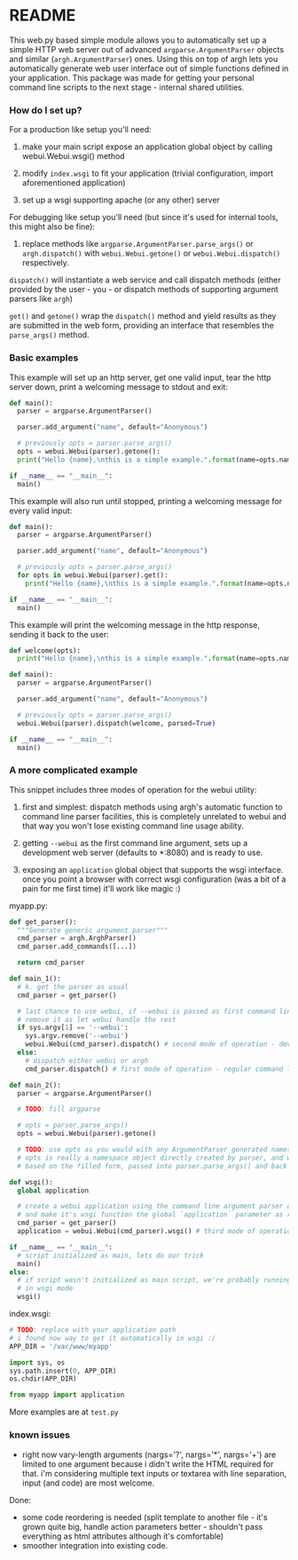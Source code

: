 # README #

This web.py based simple module allows you to automatically set up a simple HTTP web server out of advanced `argparse.ArgumentParser` objects and similar (`argh.ArgumentParser`) ones.
Using this on top of argh lets you automatically generate web user interface out of simple functions defined in your application.
This package was made for getting your personal command line scripts to the next stage - internal shared utilities.

### How do I set up? ###

For a production like setup you'll need:

1. make your main script expose an application global object by calling webui.Webui.wsgi() method

2. modify `index.wsgi` to fit your application (trivial configuration, import aforementioned application)

3. set up a wsgi supporting apache (or any other) server 

For debugging like setup you'll need (but since it's used for internal tools, this might also be fine):

1. replace methods like `argparse.ArgumentParser.parse_args()` or `argh.dispatch()` with `webui.Webui.getone()` or `webui.Webui.dispatch()` respectively.

`dispatch()` will instantiate a web service and call dispatch methods (either provided by the user - you - or dispatch methods of supporting argument parsers like `argh`)

`get()` and `getone()` wrap the `dispatch()` method and yield results as they are submitted in the web form, providing an interface that resembles the `parse_args()` method.

### Basic examples ###
This example will set up an http server, get one valid input, tear the http server down, print a welcoming message to stdout and exit:
```python
def main():
  parser = argparse.ArgumentParser()

  parser.add_argument("name", default="Anonymous")

  # previously opts = parser.parse_args()
  opts = webui.Webui(parser).getone():
  print("Hello {name},\nthis is a simple example.".format(name=opts.name))

if __name__ == "__main__":
  main()
```

This example will also run until stopped, printing a welcoming message for every valid input:
```python
def main():
  parser = argparse.ArgumentParser()

  parser.add_argument("name", default="Anonymous")

  # previously opts = parser.parse_args()
  for opts in webui.Webui(parser).get():
    print("Hello {name},\nthis is a simple example.".format(name=opts.name))

if __name__ == "__main__":
  main()
```

This example will print the welcoming message in the http response, sending it back to the user:
```python
def welcome(opts):
  print("Hello {name},\nthis is a simple example.".format(name=opts.name))

def main():
  parser = argparse.ArgumentParser()

  parser.add_argument("name", default="Anonymous")

  # previously opts = parser.parse_args()
  webui.Webui(parser).dispatch(welcome, parsed=True)

if __name__ == "__main__":
  main()
```

### A more complicated example ###

This snippet includes three modes of operation for the webui utility:

1. first and simplest: dispatch methods using argh's automatic function to command line parser facilities, this is completely unrelated to webui and that way you won't lose existing command line usage ability.

2. getting `--webui` as the first command line argument, sets up a development web server (defaults to *:8080) and is ready to use.

3. exposing an `application` global object that supports the wsgi interface. once you point a browser with correct wsgi configuration (was a bit of a pain for me first time) it'll work like magic :)

myapp.py:
```python
def get_parser():
  """Generate generic argument parser"""
  cmd_parser = argh.ArghParser()
  cmd_parser.add_commands([...])

  return cmd_parser

def main_1():
  # k. get the parser as usual
  cmd_parser = get_parser()

  # last chance to use webui, if --webui is passed as first command line argument
  # remove it as let webui handle the rest
  if sys.argv[1] == '--webui':
    sys.argv.remove('--webui')
    webui.Webui(cmd_parser).dispatch() # second mode of operation - development/fast setup
  else:
    # dispatch either webui or argh
    cmd_parser.dispatch() # first mode of operation - regular command line

def main_2():
  parser = argparse.ArgumentParser()

  # TODO: fill argparse

  # opts = parser.parse_args()
  opts = webui.Webui(parser).getone()

  # TODO: use opts as you would with any ArgumentParser generated namespace,
  # opts is really a namespace object directly created by parser, and webui only compiled an argument sequence
  # based on the filled form, passed into parser.parse_args() and back to you

def wsgi():
  global application

  # create a webui application using the command line argument parser object
  # and make it's wsgi function the global `application` parameter as required by wsgi
  cmd_parser = get_parser()
  application = webui.Webui(cmd_parser).wsgi() # third mode of operation - production wsgi application

if __name__ == "__main__":
  # script initialized as main, lets do our trick
  main()
else:
  # if script wasn't initialized as main script, we're probably running
  # in wsgi mode
  wsgi()
```
index.wsgi:
```python
# TODO: replace with your application path
# i found now way to get it automatically in wsgi :/
APP_DIR = '/var/www/myapp'

import sys, os
sys.path.insert(0, APP_DIR)
os.chdir(APP_DIR)

from myapp import application

```

More examples are at `test.py`

### known issues ###

* right now vary-length arguments (nargs='?', nargs='*', nargs='+') are limited to  one argument because i didn't write the HTML required for that. i'm considering multiple text inputs or textarea with line separation, input (and code) are most welcome.

Done:

* some code reordering is needed (split template to another file - it's grown quite big, handle action parameters better - shouldn't pass everything as html attributes although it's comfortable)
* smoother integration into existing code.
